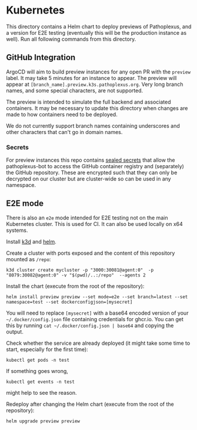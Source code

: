 # Kubernetes

This directory contains a Helm chart to deploy previews of Pathoplexus, and a version for E2E testing (eventually this will be the production instance as well). Run all following commands from this directory.

## GitHub Integration
ArgoCD will aim to build preview instances for any open PR with the `preview` label. It may take 5 minutes for an instance to appear. The preview will appear at `[branch_name].preview.k3s.pathoplexus.org`. Very long branch names, and some special characters, are not supported.

The preview is intended to simulate the full backend and associated containers. It may be necessary to update this directory when changes are made to how containers need to be deployed.

We do not currently support branch names containing underscores and other characters that can't go in domain names.

### Secrets

For preview instances this repo contains [sealed secrets](https://sealed-secrets.netlify.app/) that allow the pathoplexus-bot to access the GitHub container registry and (separately) the GitHub repository. These are encrypted such that they can only be decrypted on our cluster but are cluster-wide so can be used in any namespace.

## E2E mode

There is also an `e2e` mode intended for E2E testing not on the main Kubernetes cluster. This is used for CI. It can also be used locally on x64 systems.

Install [k3d](https://k3d.io/v5.6.0/) and [helm](https://helm.sh/).

Create a cluster with ports exposed and the content of this repository mounted as `/repo`:
```shell
k3d cluster create mycluster -p "3000:30081@agent:0"  -p "8079:30082@agent:0" -v "$(pwd)/..:/repo"  --agents 2 
```

Install the chart (execute from the root of the repository):
```shell
helm install preview preview --set mode=e2e --set branch=latest --set namespace=test --set dockerconfigjson=[mysecret]
```

You will need to replace `[mysecret]` with a base64 encoded version of your `~/.docker/config.json` file containing credentials for ghcr.io. You can get this by running `cat ~/.docker/config.json | base64` and copying the output.

Check whether the service are already deployed (it might take some time to start, especially for the first time):
```shell
kubectl get pods -n test
```

If something goes wrong,
```shell
kubectl get events -n test
```
might help to see the reason.

Redeploy after changing the Helm chart (execute from the root of the repository):
```shell
helm upgrade preview preview
```
